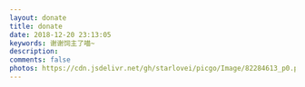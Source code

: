 ```yaml
---
layout: donate
title: donate
date: 2018-12-20 23:13:05
keywords: 谢谢饲主了喵~
description: 
comments: false
photos: https://cdn.jsdelivr.net/gh/starlovei/picgo/Image/82284613_p0.png
---
```

